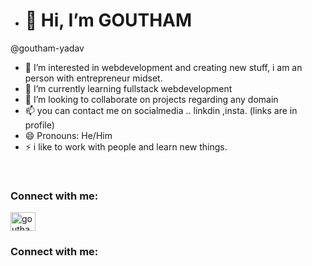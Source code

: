- <h1>👋 Hi, I’m GOUTHAM </h1>
@goutham-yadav
- 👀 I’m interested in webdevelopment and creating new stuff, i am an person with  entrepreneur midset.
- 🌱 I’m currently learning fullstack webdevelopment
- 💞️ I’m looking to collaborate on projects regarding any domain 
- 📫 you can contact me on socialmedia .. linkdin ,insta. (links are in profile)
- 😄 Pronouns: He/Him
- ⚡ i like to work with people and learn new things.
<br>
<h3 align="left">Connect with me:</h3>
<p align="left">
<a href="https://www.instagram.com/im_goutham._?igsh=NzI4cHNsdGt2ODIx" target="blank"><img align="center" src="https://raw.githubusercontent.com/rahuldkjain/github-profile-readme-generator/master/src/images/icons/Social/instagram.svg" alt="goutham" height="30" width="40" /></a>
</p>
<h3 align="left">Connect with me:</h3>

